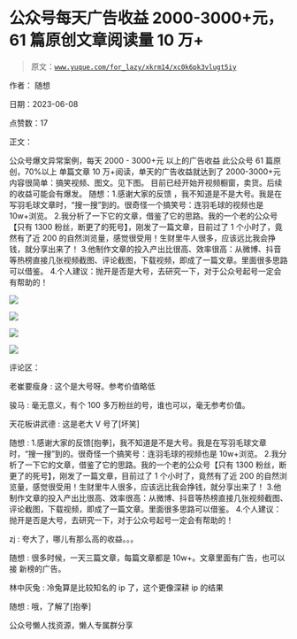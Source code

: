 # 公众号每天广告收益 2000-3000+元，61 篇原创文章阅读量 10 万+

> 原文：[`www.yuque.com/for_lazy/xkrm14/xc0k6pk3vlugt5iy`](https://www.yuque.com/for_lazy/xkrm14/xc0k6pk3vlugt5iy)



作者： 随想



日期：2023-06-08



点赞数：17



正文：



公众号爆文异常案例，每天 2000 - 3000+元 以上的广告收益 此公众号 61 篇原创，70%以上 单篇文章 10 万+阅读，单天的广告收益就达到了 2000-3000+元 内容很简单：搞笑视频、图文。见下图。 目前已经开始开视频橱窗，卖货。后续的收益可能会有爆发。 随想：1.感谢大家的反馈 ，我不知道是不是大号。我是在写羽毛球文章时，“搜一搜”到的。很奇怪一个搞笑号：连羽毛球的视频也是 10w+浏览。 2.我分析了一下它的文章，借鉴了它的思路。我的一个老的公众号【只有 1300 粉丝，断更了的死号】，刚发了一篇文章，目前过了 1 个小时了，竟然有了近 200 的自然浏览量，感觉很受用！生财里牛人很多，应该远比我会挣钱，就分享出来了！ 3.他制作文章的投入产出比很高、效率很高：从微博、抖音等热榜直接几张视频截图、评论截图，下载视频，即成了一篇文章。里面很多思路可以借鉴。 4.个人建议：抛开是否是大号，去研究一下，对于公众号起号一定会有帮助的！



![](img/1c3c477db4f4c31a40246df58e3d68ec.png)



![](img/a7584938053b2415e8033acb1d5c17b7.png)



![](img/45c123033dc0d63a0bf6446a52bf338e.png)



![](img/b4c54406c23f95e8e976c77036a1ba44.png)



评论区：



老崔要瘦身 : 这个是大号呀。参考价值略低



骏马 : 毫无意义，有个 100 多万粉丝的号，谁也可以，毫无参考价值。



天花板讲武德 : 这是老大 V 号了[坏笑]



随想 : 1.感谢大家的反馈[抱拳]，我不知道是不是大号。我是在写羽毛球文章时，“搜一搜”到的。很奇怪一个搞笑号：连羽毛球的视频也是 10w+浏览。 2.我分析了一下它的文章，借鉴了它的思路。我的一个老的公众号【只有 1300 粉丝，断更了的死号】，刚发了一篇文章，目前过了 1 个小时了，竟然有了近 200 的自然浏览量，感觉很受用！生财里牛人很多，应该远比我会挣钱，就分享出来了！ 3.他制作文章的投入产出比很高、效率很高：从微博、抖音等热榜直接几张视频截图、评论截图，下载视频，即成了一篇文章。里面很多思路可以借鉴。 4.个人建议：抛开是否是大号，去研究一下，对于公众号起号一定会有帮助的！



zj : 夸大了，哪儿有那么高的收益。。。



随想 : 很多时候，一天三篇文章，每篇文章都是 10w+。文章里面有广告，也可以接 新榜的广告。



林中灰兔 : 冷兔算是比较知名的 ip 了，这个更像深耕 ip 的结果



随想 : 哦，了解了[抱拳]



公众号懒人找资源，懒人专属群分享

